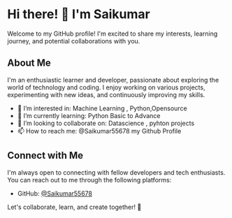 # Hi there! 👋 I'm Saikumar

Welcome to my GitHub profile! I'm excited to share my interests, learning journey, and potential collaborations with you.

## About Me

I'm an enthusiastic learner and developer, passionate about exploring the world of technology and coding. I enjoy working on various projects, experimenting with new ideas, and continuously improving my skills.

- 👀 I’m interested in: Machine Learning , Python,Opensource
- 🌱 I’m currently learning: Python Basic to Advance
- 💞️ I’m looking to collaborate on: Datascience , pyhton projects
- 📫 How to reach me: @Saikumar55678 my Github Profile

## Connect with Me

I'm always open to connecting with fellow developers and tech enthusiasts. You can reach out to me through the following platforms:

- GitHub: [@Saikumar55678](https://github.com/Saikumar55678)
  

Let's collaborate, learn, and create together! 🚀

